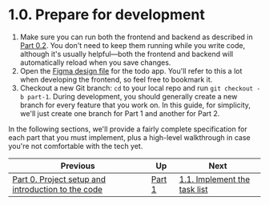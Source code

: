 # 1.0. Prepare for development

1. Make sure you can run both the frontend and backend as described in [Part 0.2](../part-0/0-2-Clone.md). You don't need to keep them running while you write code, although it's usually helpful—both the frontend and backend will automatically reload when you save changes.
2. Open the [Figma design file](https://www.figma.com/file/8eRDNyOrYRgyN7NNb0mIXA/Onboarding-Todo-App) for the todo app. You'll refer to this a lot when developing the frontend, so feel free to bookmark it.
3. Checkout a new Git branch: `cd` to your local repo and run `git checkout -b part-1`. During development, you should generally create a new branch for every feature that you work on. In this guide, for simplicity, we'll just create one branch for Part 1 and another for Part 2.

In the following sections, we'll provide a fairly complete specification for each part that you must implement, plus a high-level walkthrough in case you're not comfortable with the tech yet.

| Previous                                                         | Up           | Next                                               |
| ---------------------------------------------------------------- | ------------ | -------------------------------------------------- |
| [Part 0. Project setup and introduction to the code](../part-0/) | [Part 1](./) | [1.1. Implement the task list](./1-1-Task-list.md) |
